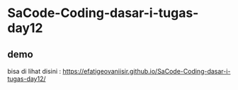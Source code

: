 # SaCode-Coding-dasar-i-tugas-day12

## demo
bisa di lihat disini : https://efatigeovaniisir.github.io/SaCode-Coding-dasar-i-tugas-day12/
